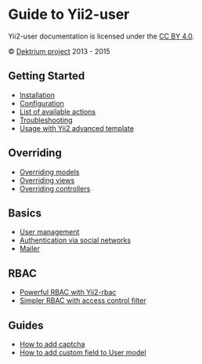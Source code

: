 # Guide to Yii2-user

Yii2-user documentation is licensed under the [CC BY 4.0](http://creativecommons.org/licenses/by/4.0/).

© [Dektrium project](http://github.com/dektrium/) 2013 - 2015 

## Getting Started

- [Installation](getting-started.md)
- [Configuration](configuration.md)
- [List of available actions](available-actions.md)
- [Troubleshooting](troubleshooting.md)
- [Usage with Yii2 advanced template](usage-with-advanced-template.md)

## Overriding

- [Overriding models](overriding-models.md)
- [Overriding views](overriding-views.md)
- [Overriding controllers](overriding-controllers.md)

## Basics

- [User management](user-management.md)
- [Authentication via social networks](social-auth.md)
- [Mailer](mailer.md)

## RBAC

- [Powerful RBAC with Yii2-rbac](yii2-rbac.md)
- [Simpler RBAC with access control filter](custom-access-control.md)

## Guides

- [How to add captcha](adding-captcha.md)
- [How to add custom field to User model](adding-new-field-to-user-model.md)
